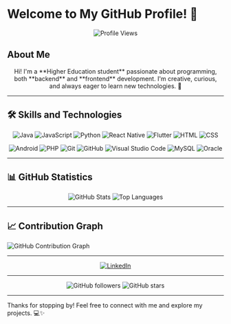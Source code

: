 # Welcome to My GitHub Profile! 👋
<p align="center">
  <img src="https://komarev.com/ghpvc/?username=dleagar1209&label=Profile+Views&color=blue&style=plastic" alt="Profile Views" />
</p>

## About Me
<div align="center">
  Hi! I'm a **Higher Education student** passionate about programming, <br> both **backend** and **frontend** development. I'm creative, curious, <br> and always eager to learn new technologies. 🚀
</div>

---

## 🛠️ Skills and Technologies

<p align="center">
  <img src="https://img.icons8.com/color/48/000000/java-coffee-cup-logo--v1.png" alt="Java" />
  <img src="https://img.icons8.com/color/48/000000/javascript--v1.png" alt="JavaScript" />
  <img src="https://img.icons8.com/color/48/000000/python--v1.png" alt="Python" />
  <img src="https://img.icons8.com/office/48/000000/react.png" alt="React Native" />
  <img src="https://img.icons8.com/color/48/000000/flutter.png" alt="Flutter" />
  <img src="https://img.icons8.com/color/48/000000/html-5--v1.png" alt="HTML" />
  <img src="https://img.icons8.com/color/48/000000/css3.png" alt="CSS" />
</p>

<p align="center">
  <img src="https://img.icons8.com/color/48/000000/android-os.png" alt="Android" />
  <img src="https://img.icons8.com/officel/48/000000/php-logo.png" alt="PHP" />
  <img src="https://img.icons8.com/color/48/000000/git.png" alt="Git" />
  <img src="https://img.icons8.com/ios-glyphs/48/000000/github.png" alt="GitHub" />
  <img src="https://img.icons8.com/color/48/000000/visual-studio-code-2019.png" alt="Visual Studio Code" />
  <img src="https://img.icons8.com/color/48/000000/mysql-logo.png" alt="MySQL" />
  <img src="https://img.icons8.com/color/48/000000/oracle-logo.png" alt="Oracle" />
</p>

---

## 📊 GitHub Statistics
 <p align="center">
  <img src="https://github-readme-stats.vercel.app/api?username=dleagar1209&show_icons=true&theme=radical" alt="GitHub Stats" />
  <img src="https://streak-stats.demolab.com/?user=dleagar1209&theme=radical" alt="Top Languages" />
</p>

---

## 📈 Contribution Graph
  <img src="https://github-readme-activity-graph.vercel.app/graph?username=dleagar1209&theme=react-dark&hide_border=true" alt="GitHub Contribution Graph" />

---

<div align="center">
  <a href="https://www.linkedin.com/in/diego-leal-garcía-5a0316333/" target="_blank">
    <img src="https://img.icons8.com/color/48/000000/linkedin.png" alt="LinkedIn" />
  </a>
</div>

---

<div align="center">
  
  ![GitHub followers](https://img.shields.io/github/followers/dleagar1209?style=social)
  ![GitHub stars](https://img.shields.io/github/stars/dleagar1209?style=social)

</div>

---

Thanks for stopping by! Feel free to connect with me and explore my projects. 💻✨
